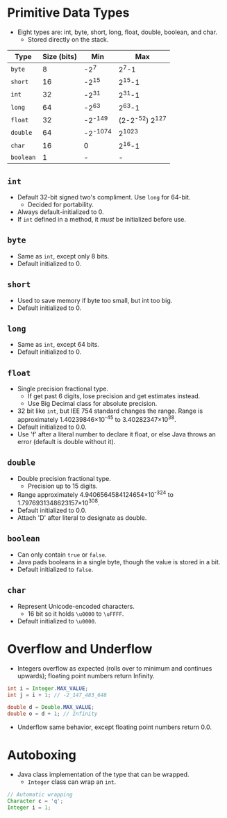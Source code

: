 <!--
  Author: NE- https://github.com/NE-
  Date: 2022 September 23
  Purpose: Java Basics on Primitive Types
-->

# Primitive Data Types
- Eight types are: int, byte, short, long, float, double, boolean, and char.
  - Stored directly on the stack.

 | Type | Size (bits) | Min | Max |
 | ---- | ----------- | --- | --- |
 | `byte` | 8 | -2<sup>7</sup> | 2<sup>7</sup>-1 |
 | `short` | 16 | -2<sup>15</sup> | 2<sup>15</sup>-1 |
 | `int` | 32 | -2<sup>31</sup> | 2<sup>31</sup>-1 |
 | `long` | 64 | -2<sup>63</sup> | 2<sup>63</sup>-1 |
 | `float` | 32 | -2<sup>-149</sup> | (2-2<sup>-52</sup>) 2<sup>127</sup> |
 | `double` | 64 | -2<sup>-1074</sup> | 2<sup>1023</sup> |
 | `char` | 16 | 0 | 2<sup>16</sup>-1 |
 | `boolean` | 1 | - | - |

## `int`
- Default 32-bit signed two's compliment. Use `long` for 64-bit.
  - Decided for portability.
- Always default-initialized to 0.
- If `int` defined in a method, it *must* be initialized before use.
## `byte`
- Same as `int`, except only 8 bits.
- Default initialized to 0.
## `short`
- Used to save memory if byte too small, but int too big.
- Default initialized to 0.
## `long`
- Same as `int`, except 64 bits.
- Default initialized to 0.
## `float`
- Single precision fractional type.
  - If get past 6 digits, lose precision and get estimates instead.
  - Use Big Decimal class for absolute precision.
- 32 bit like `int`, but IEE 754 standard changes the range. Range is approximately 1.40239846×10<sup>-45</sup> to 3.40282347×10<sup>38</sup>.
- Default initialized to 0.0.
- Use 'f' after a literal number to declare it float, or else Java throws an error (default is double without it).
## `double`
- Double precision fractional type.
  - Precision up to 15 digits.
- Range approximately 4.9406564584124654×10<sup>-324</sup> to 1.7976931348623157×10<sup>308</sup>.
- Default initialized to 0.0.
- Attach 'D' after literal to designate as double.
## `boolean`
- Can only contain `true` or `false`.
- Java pads booleans in a single byte, though the value is stored in a bit.
- Default initialized to `false`.
## `char`
- Represent Unicode-encoded characters.
  - 16 bit so it holds `\u0000` to `\uFFFF`.
- Default initialized to `\u0000`.

# Overflow and Underflow
- Integers overflow as expected (rolls over to minimum and continues upwards); floating point numbers return Infinity.
```java
int i = Integer.MAX_VALUE;
int j = i + 1; // -2_147_483_648

double d = Double.MAX_VALUE;
double o = d + 1; // Infinity
```
- Underflow same behavior, except floating point numbers return 0.0.

# Autoboxing
- Java class implementation of the type that can be wrapped.
  - `Integer` class can wrap an `int`.
```java
// Automatic wrapping
Character c = 'q';
Integer i = 1;
```
